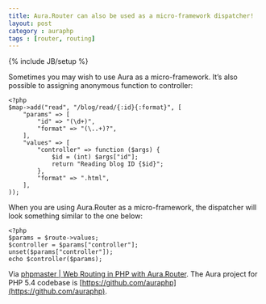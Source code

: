 ```yaml
---
title: Aura.Router can also be used as a micro-framework dispatcher!
layout: post
category : auraphp
tags : [router, routing]
---
```

{% include JB/setup %}

Sometimes you may wish to use Aura as a micro-framework. It’s also possible to assigning anonymous function to controller:

    <?php
    $map->add("read", "/blog/read/{:id}{:format}", [
        "params" => [
            "id" => "(\d+)",
            "format" => "(\..+)?",
        ],
        "values" => [
            "controller" => function ($args) {
                $id = (int) $args["id"];
                return "Reading blog ID {$id}";
            },
            "format" => ".html",
        ],
    ));
    
When you are using Aura.Router as a micro-framework, the dispatcher will look something similar to the one below:

    <?php
    $params = $route->values;
    $controller = $params["controller"];
    unset($params["controller"]);
    echo $controller($params);

Via [phpmaster | Web Routing in PHP with Aura.Router](http://phpmaster.com/web-routing-in-php-with-aura-router/). The Aura project for PHP 5.4 codebase is [https://github.com/auraphp](https://github.com/auraphp).
